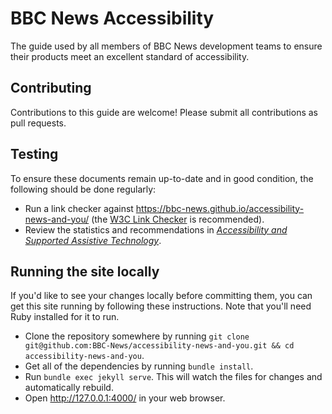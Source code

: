 # BBC News Accessibility
 
The guide used by all members of BBC News development teams to ensure their products meet an excellent standard of accessibility.

## Contributing

Contributions to this guide are welcome! Please submit all contributions as pull requests.

## Testing

To ensure these documents remain up-to-date and in good condition, the following should be done regularly:

- Run a link checker against https://bbc-news.github.io/accessibility-news-and-you/ (the [W3C Link Checker](https://validator.w3.org/checklink) is recommended).
- Review the statistics and recommendations in [_Accessibility and Supported Assistive Technology_](accessibility-and-supported-assistive-technology.md).

## Running the site locally

If you'd like to see your changes locally before committing them, you can get this site running by following these instructions. Note that you'll need Ruby installed for it to run.

- Clone the repository somewhere by running `git clone git@github.com:BBC-News/accessibility-news-and-you.git && cd accessibility-news-and-you`.
- Get all of the dependencies by running `bundle install`.
- Run `bundle exec jekyll serve`. This will watch the files for changes and automatically rebuild.
- Open http://127.0.0.1:4000/ in your web browser.
